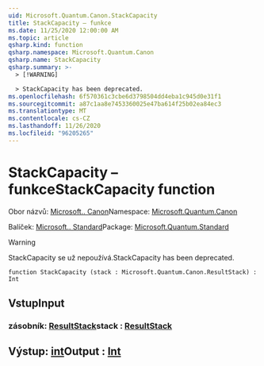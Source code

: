 ```yaml
---
uid: Microsoft.Quantum.Canon.StackCapacity
title: StackCapacity – funkce
ms.date: 11/25/2020 12:00:00 AM
ms.topic: article
qsharp.kind: function
qsharp.namespace: Microsoft.Quantum.Canon
qsharp.name: StackCapacity
qsharp.summary: >-
  > [!WARNING]

  > StackCapacity has been deprecated.
ms.openlocfilehash: 6f570361c3cbe6d3798504dd4eba1c945d0e31f1
ms.sourcegitcommit: a87c1aa8e7453360025e47ba614f25b02ea84ec3
ms.translationtype: MT
ms.contentlocale: cs-CZ
ms.lasthandoff: 11/26/2020
ms.locfileid: "96205265"
---
```

# <a name="stackcapacity-function"></a><span data-ttu-id="2a3ab-102">StackCapacity – funkce</span><span class="sxs-lookup"><span data-stu-id="2a3ab-102">StackCapacity function</span></span>

<span data-ttu-id="2a3ab-103">Obor názvů: [Microsoft.. Canon](xref:Microsoft.Quantum.Canon)</span><span class="sxs-lookup"><span data-stu-id="2a3ab-103">Namespace: [Microsoft.Quantum.Canon](xref:Microsoft.Quantum.Canon)</span></span>

<span data-ttu-id="2a3ab-104">Balíček: [Microsoft.. Standard](https://nuget.org/packages/Microsoft.Quantum.Standard)</span><span class="sxs-lookup"><span data-stu-id="2a3ab-104">Package: [Microsoft.Quantum.Standard](https://nuget.org/packages/Microsoft.Quantum.Standard)</span></span>


> [!WARNING]
> <span data-ttu-id="2a3ab-105">StackCapacity se už nepoužívá.</span><span class="sxs-lookup"><span data-stu-id="2a3ab-105">StackCapacity has been deprecated.</span></span>



```qsharp
function StackCapacity (stack : Microsoft.Quantum.Canon.ResultStack) : Int
```


## <a name="input"></a><span data-ttu-id="2a3ab-106">Vstup</span><span class="sxs-lookup"><span data-stu-id="2a3ab-106">Input</span></span>

### <a name="stack--resultstack"></a><span data-ttu-id="2a3ab-107">zásobník: [ResultStack](xref:Microsoft.Quantum.Canon.ResultStack)</span><span class="sxs-lookup"><span data-stu-id="2a3ab-107">stack : [ResultStack](xref:Microsoft.Quantum.Canon.ResultStack)</span></span>





## <a name="output--int"></a><span data-ttu-id="2a3ab-108">Výstup: [int](xref:microsoft.quantum.lang-ref.int)</span><span class="sxs-lookup"><span data-stu-id="2a3ab-108">Output : [Int](xref:microsoft.quantum.lang-ref.int)</span></span>


